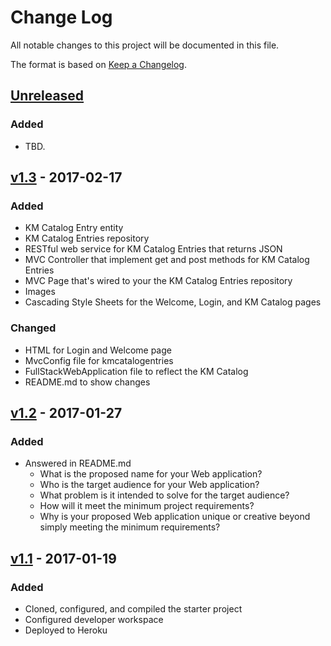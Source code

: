 # Change Log
All notable changes to this project will be documented in this file.

The format is based on [Keep a Changelog](http://keepachangelog.com/).

## [Unreleased]
### Added
- TBD.

## [v1.3] - 2017-02-17
### Added
- KM Catalog Entry entity
- KM Catalog Entries repository
- RESTful web service for KM Catalog Entries that returns JSON
- MVC Controller that implement get and post methods for KM Catalog Entries
- MVC Page that's wired to your the KM Catalog Entries repository
- Images
- Cascading Style Sheets for the Welcome, Login, and KM Catalog pages

### Changed
- HTML for Login and Welcome page
- MvcConfig file for kmcatalogentries
- FullStackWebApplication file to reflect the KM Catalog
- README.md to show changes

## [v1.2] - 2017-01-27
### Added
- Answered in README.md
    - What is the proposed name for your Web application?
    - Who is the target audience for your Web application?
    - What problem is it intended to solve for the target audience?
    - How will it meet the minimum project requirements?
    - Why is your proposed Web application unique or creative beyond simply meeting the minimum requirements? 

## [v1.1] - 2017-01-19
### Added
- Cloned, configured, and compiled the starter project
- Configured developer workspace
- Deployed to Heroku

[Unreleased]: https://github.com/infsci2560sp17/full-stack-web-krodgers351/compare/v1.3...HEAD
[v1.3]: https://github.com/infsci2560sp17/full-stack-web-krodgers351/compare/v1.2...v1.3
[v1.2]: https://github.com/infsci2560sp17/full-stack-web-krodgers351/compare/v1.1...v1.2
[v1.1]: https://github.com/infsci2560sp17/full-stack-web-krodgers351/compare/...v1.1